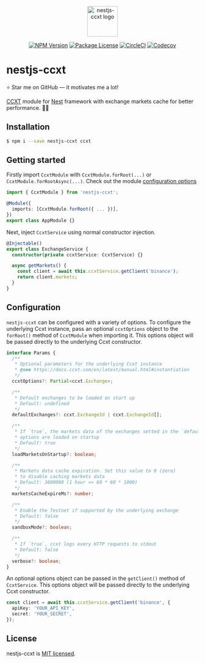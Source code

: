 <p align="center">
    <img align="center" src="https://user-images.githubusercontent.com/1219087/149666571-e312eef2-3215-480f-9c7c-1c1278d17a71.PNG" alt="nestjs-ccxt logo" title="nestjs-ccxt" height="80" />
</p>
<p align="center">
    <a href="https://www.npmjs.com/package/nestjs-ccxt" target="_blank"><img src="https://img.shields.io/npm/v/nestjs-ccxt?color=blue" alt="NPM Version"></a>
    <a href="https://github.com/fasenderos/nestjs-ccxt/blob/master/LICENSE" target="_blank"><img src="https://img.shields.io/npm/l/nestjs-ccxt" alt="Package License"></a>
    <a href="https://circleci.com/gh/fasenderos/nestjs-ccxt" target="_blank"><img src="https://img.shields.io/circleci/build/github/fasenderos/nestjs-ccxt/master" alt="CircleCI" ></a>
    <a href="https://codecov.io/github/fasenderos/nestjs-ccxt" target="_blank"><img src="https://img.shields.io/codecov/c/github/fasenderos/nestjs-ccxt" alt="Codecov"></a>
</p>

# nestjs-ccxt

:star: Star me on GitHub — it motivates me a lot!

[CCXT](https://github.com/ccxt/ccxt) module for [Nest](https://github.com/nestjs/nest) framework with exchange markets cache for better performance. :rocket::rocket:

## Installation

```bash
$ npm i --save nestjs-ccxt ccxt
```

## Getting started

Firstly import `CcxtModule` with `CcxtModule.forRoot(...)` or `CcxtModule.forRootAsync(...)`. Check out the module [configuration options](#configuration)

```ts
import { CcxtModule } from 'nestjs-ccxt';

@Module({
  imports: [CcxtModule.forRoot({ ... })],
})
export class AppModule {}
```

Next, inject `CcxtService` using normal constructor injection.

```ts
@Injectable()
export class ExchangeService {
  constructor(private ccxtService: CcxtService) {}

  async getMarkets() {
    const client = await this.ccxtService.getClient('binance');
    return client.markets;
  }
}
```

## Configuration

`nestjs-ccxt` can be configured with a variety of options. To configure the underlying Ccxt instance, pass an optional `ccxtOptions` object to the `forRoot()` method of `CcxtModule` when importing it. This options object will be passed directly to the underlying Ccxt constructor.

```ts
interface Params {
  /**
   * Optional parameters for the underlying Ccxt instance
   * @see https://docs.ccxt.com/en/latest/manual.html#instantiation
   */
  ccxtOptions?: Partial<ccxt.Exchange>;

  /**
   * Default exchanges to be loaded on start up
   * Default: undefined
   */
  defaultExchanges?: ccxt.ExchangeId | ccxt.ExchangeId[];

  /**
   * If `true`, the markets data of the exchanges setted in the `defaultExchange`
   * options are loaded on startup
   * Default: true
   */
  loadMarketsOnStartup?: boolean;

  /**
   * Markets data cache expiration. Set this value to 0 (zero)
   * to disable caching markets data
   * Default: 3600000 (1 hour => 60 * 60 * 1000)
   */
  marketsCacheExpireMs?: number;

  /**
   * Enable the Testnet if supported by the underlying exchange
   * Default: false
   */
  sandboxMode?: boolean;

  /**
   * If `true`, ccxt logs every HTTP requests to stdout
   * Default: false
   */
  verbose?: boolean;
}
```

An optional options object can be passed in the `getClient()` method of `CcxtService`. This options object will be passed directly to the underlying Ccxt constructor.

```ts
const client = await this.ccxtService.getClient('binance', {
  apiKey: 'YOUR_API_KEY',
  secret: 'YOUR_SECRET',
});
```

## License

nestjs-ccxt is [MIT licensed](LICENSE).
